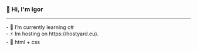 ### 👋 Hi, I'm Igor
<hr>
- 🌱 I’m currently learning c#<br>
- ⚡ Im hosting on https://hostyard.eu).<br>
- 🔎 html + css
